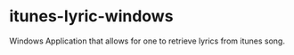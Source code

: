 # itunes-lyric-windows
Windows Application that allows for one to retrieve lyrics from itunes song.
